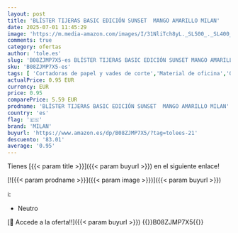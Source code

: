 ```yaml
---
layout: post
title: 'BLÍSTER TIJERAS BASIC EDICIÓN SUNSET  MANGO AMARILLO MILAN'
date: 2025-07-01 11:45:29
image: 'https://m.media-amazon.com/images/I/31NliTch8yL._SL500_._SL400_.jpg'
comments: true
category: ofertas
author: 'tole.es'
slug: 'B08ZJMP7X5-es BLÍSTER TIJERAS BASIC EDICIÓN SUNSET MANGO AMARILLO MILAN'
sku: 'B08ZJMP7X5-es'
tags: [ 'Cortadoras de papel y vades de corte','Material de oficina','Oficina y papelería','Tijeras','milan','tijeras','🇪🇸', ]
actualPrice: 0.95 EUR
currency: EUR
price: 0.95
comparePrice: 5.59 EUR
prodname: 'BLÍSTER TIJERAS BASIC EDICIÓN SUNSET  MANGO AMARILLO MILAN'
country: 'es'
flag: '🇪🇸'
brand: 'MILAN'
buyurl: 'https://www.amazon.es/dp/B08ZJMP7X5/?tag=tolees-21'
descuento: '83.01'
average: '0.95'
---
```


Tienes [{{< param title >}}]({{< param buyurl >}}) en el siguiente enlace!

[![{{< param prodname >}}]({{< param image >}})]({{< param buyurl >}})

ℹ️:

- Neutro

[🛒 Accede a la oferta!!]({{< param buyurl >}})
{{<world>}}B08ZJMP7X5{{</world>}}
